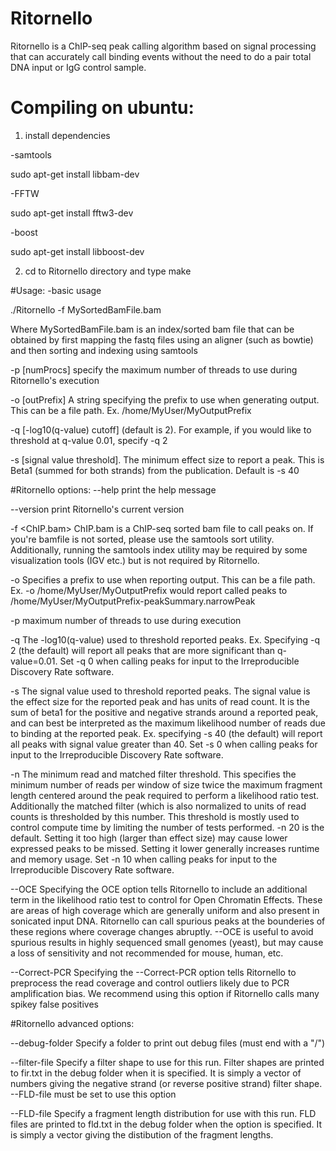 # Ritornello
Ritornello is a ChIP-seq peak calling algorithm based on signal processing that can accurately call binding events without the need to do a pair total DNA input or IgG control sample.

# Compiling on ubuntu:

1.  install dependencies

-samtools

sudo apt-get install libbam-dev

-FFTW

sudo apt-get install fftw3-dev

-boost

sudo apt-get install libboost-dev

2.  cd to Ritornello directory and type make


#Usage:
-basic usage

./Ritornello -f MySortedBamFile.bam

Where MySortedBamFile.bam is an index/sorted bam file that can be obtained by first mapping the fastq files using an aligner (such as bowtie) and then sorting and indexing using samtools

-p [numProcs]  specify the maximum number of threads to use during Ritornello's execution

-o [outPrefix]  A string specifying the prefix to use when generating output.  This can be a file path.  Ex.   /home/MyUser/MyOutputPrefix

-q [-log10(q-value) cutoff] (default is 2).  For example, if you would like to threshold at q-value 0.01, specify -q 2

-s  [signal value threshold].  The minimum effect size to report a peak.  This is Beta1  (summed for both strands) from the publication.  Default is -s 40

#Ritornello options:
--help	print the help message

--version	print Ritornello's current version

-f <ChIP.bam>	ChIP.bam is a ChIP-seq sorted bam file to call peaks on.  If you're bamfile is not sorted, please use the samtools sort utility.  Additionally, running the samtools index utility may be required by some visualization tools (IGV etc.) but is not required by Ritornello.

-o <OutputPrefix>	Specifies a prefix to use when reporting output.  This can be a file path.
Ex. -o /home/MyUser/MyOutputPrefix would report called peaks to /home/MyUser/MyOutputPrefix-peakSummary.narrowPeak

-p <int>	maximum number of threads to use during execution

-q <decimal>	The -log10(q-value) used to threshold reported peaks.  Ex.  Specifying -q 2 (the default) will report all peaks that are more significant than q-value=0.01.  Set -q 0 when calling peaks for input to the Irreproducible Discovery Rate software.

-s <decimal>	The signal value used to threshold reported peaks.  The signal value is the effect size for the reported peak and has units of read count.  It is the sum of beta1 for the positive and negative strands around a reported peak, and can best be interpreted as the maximum likelihood number of reads due to binding at the reported peak.  Ex. specifying -s 40 (the default) will report all peaks with signal value greater than 40.  Set -s 0 when calling peaks for input to the Irreproducible Discovery Rate software.

-n <decimal>	The minimum read and matched filter threshold.  This specifies the minimum number of reads per window of size twice the maximum fragment length centered around the peak required to perform a likelihood ratio test.  Additionally the matched filter (which is also normalized to units of read counts is thresholded by this number. This threshold is mostly used to control compute time by limiting the number of tests performed.  -n 20 is the default.  Setting it too high (larger than effect size) may cause lower expressed peaks to be missed.  Setting it lower generally increases runtime and memory usage. Set -n 10 when calling peaks for input to the Irreproducible Discovery Rate software.

--OCE	Specifying the OCE option tells Ritornello to include an additional term in the likelihood ratio test to control for Open Chromatin Effects.  These are areas of high coverage which are generally uniform and also present in sonicated input DNA.  Ritornello can call spurious peaks at the bounderies of these regions where coverage changes abruptly.  --OCE is useful to avoid spurious results in highly sequenced small genomes (yeast), but may cause a loss of sensitivity and not recommended for mouse, human, etc.

--Correct-PCR	Specifying the --Correct-PCR option tells Ritornello to preprocess the read coverage and control outliers likely due to PCR amplification bias.  We recommend using this option if Ritornello calls many spikey false positives

#Ritornello advanced options:

--debug-folder	Specify a folder to print out debug files (must end with a "/")

--filter-file	Specify a filter shape to use for this run.  Filter shapes are printed to fir.txt in the debug folder when it is specified.  It is simply a vector of numbers giving the negative strand (or reverse positive strand) filter shape.  --FLD-file must be set to use this option

--FLD-file		Specify a fragment length distribution for use with this run.  FLD files are printed to fld.txt in the debug folder when the option is specified.  It is simply a vector giving the distibution of the fragment lengths.
